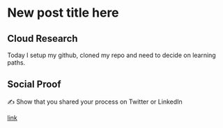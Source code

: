 <!-- This is a template you can use for quick progress days. It removes a lot of the steps we encourage you to share in the longer template 000-DAY-ARTICLE-LONG-TEMPLATE.MD-->

# New post title here

## Cloud Research

Today I setup my github, cloned my repo and need to decide on learning paths.

## Social Proof

✍️ Show that you shared your process on Twitter or LinkedIn

[link](link)
